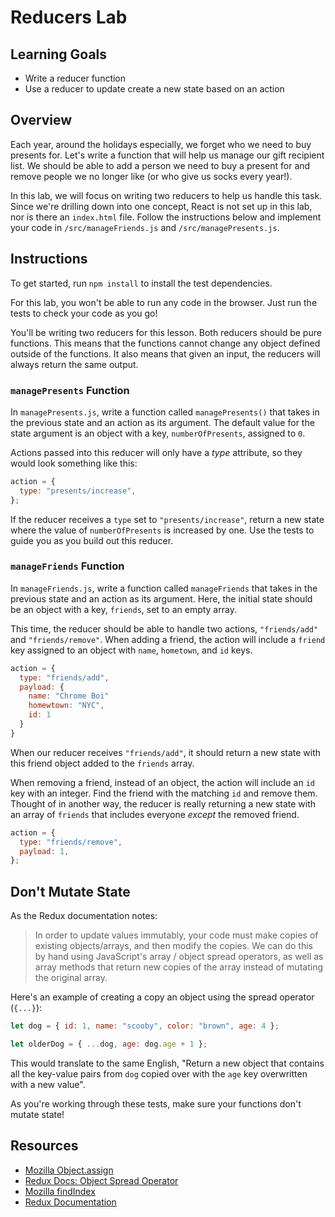 # Reducers Lab

## Learning Goals

- Write a reducer function
- Use a reducer to update create a new state based on an action

## Overview


Each year, around the holidays especially, we forget who we need to buy presents
for. Let's write a function that will help us manage our gift recipient list. We
should be able to add a person we need to buy a present for and remove people we
no longer like (or who give us socks every year!).

In this lab, we will focus on writing two reducers to help us handle this task.
Since we're drilling down into one concept, React is not set up in this lab, nor
is there an `index.html` file. Follow the instructions below and implement your
code in `/src/manageFriends.js` and `/src/managePresents.js`.

## Instructions

To get started, run `npm install` to install the test dependencies.

For this lab, you won't be able to run any code in the browser. Just run the
tests to check your code as you go!

You'll be writing two reducers for this lesson. Both reducers should be pure
functions. This means that the functions cannot change any object defined
outside of the functions. It also means that given an input, the reducers will
always return the same output.

### `managePresents` Function

In `managePresents.js`, write a function called `managePresents()` that takes in
the previous state and an action as its argument. The default value for the
state argument is an object with a key, `numberOfPresents`, assigned to `0`.

Actions passed into this reducer will only have a _type_ attribute, so they
would look something like this:

```js
action = {
  type: "presents/increase",
};
```

If the reducer receives a `type` set to `"presents/increase"`, return a new
state where the value of `numberOfPresents` is increased by one. Use the tests
to guide you as you build out this reducer.

### `manageFriends` Function

In `manageFriends.js`, write a function called `manageFriends` that takes in the
previous state and an action as its argument. Here, the initial state should be
an object with a key, `friends`, set to an empty array.

This time, the reducer should be able to handle two actions, `"friends/add"` and
`"friends/remove"`. When adding a friend, the action will include a `friend` key
assigned to an object with `name`, `hometown`, and `id` keys.

```js
action = {
  type: "friends/add",
  payload: {
    name: "Chrome Boi"
    homewtown: "NYC",
    id: 1
  }
}
```

When our reducer receives `"friends/add"`, it should return a new state with
this friend object added to the `friends` array.

When removing a friend, instead of an object, the action will include an `id`
key with an integer. Find the friend with the matching `id` and remove them.
Thought of in another way, the reducer is really returning a new state with an
array of `friends` that includes everyone _except_ the removed friend.

```js
action = {
  type: "friends/remove",
  payload: 1,
};
```

## Don't Mutate State

As the Redux documentation notes:

> In order to update values immutably, your code must make copies of existing
> objects/arrays, and then modify the copies. We can do this by hand using
> JavaScript's array / object spread operators, as well as array methods that
> return new copies of the array instead of mutating the original array.

Here's an example of creating a copy an object using the spread operator
(`{...}`):

```javascript
let dog = { id: 1, name: "scooby", color: "brown", age: 4 };

let olderDog = { ...dog, age: dog.age + 1 };
```

This would translate to the same English, "Return a new object that contains all
the key-value pairs from `dog` copied over with the `age` key overwritten with a
new value".

As you're working through these tests, make sure your functions don't mutate
state!

## Resources

- [Mozilla Object.assign](https://developer.mozilla.org/en-US/docs/Web/JavaScript/Reference/Global_Objects/Object/assign)
- [Redux Docs: Object Spread Operator](http://redux.js.org/docs/recipes/UsingObjectSpreadOperator.html)
- [Mozilla findIndex](https://developer.mozilla.org/en-US/docs/Web/JavaScript/Reference/Global_Objects/Array/findIndex)
- [Redux Documentation](http://redux.js.org/docs/basics/Reducers.html)
